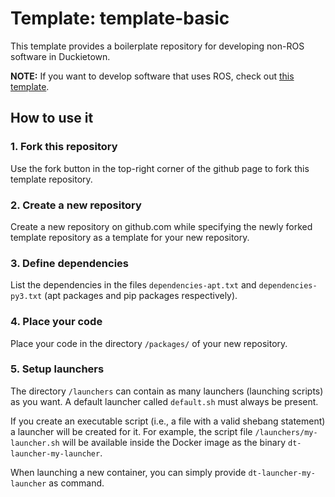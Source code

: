 # Template: template-basic

This template provides a boilerplate repository for developing non-ROS software
in Duckietown.

**NOTE:** If you want to develop software that uses ROS, check out
[this template](https://github.com/duckietown/template-ros).


## How to use it

### 1. Fork this repository

Use the fork button in the top-right corner of the github page to fork this template repository.


### 2. Create a new repository

Create a new repository on github.com while
specifying the newly forked template repository as
a template for your new repository.


### 3. Define dependencies

List the dependencies in the files `dependencies-apt.txt` and
`dependencies-py3.txt` (apt packages and pip packages respectively).


### 4. Place your code

Place your code in the directory `/packages/` of
your new repository.


### 5. Setup launchers

The directory `/launchers` can contain as many launchers (launching scripts)
as you want. A default launcher called `default.sh` must always be present.

If you create an executable script (i.e., a file with a valid shebang statement)
a launcher will be created for it. For example, the script file 
`/launchers/my-launcher.sh` will be available inside the Docker image as the binary
`dt-launcher-my-launcher`.

When launching a new container, you can simply provide `dt-launcher-my-launcher` as
command.
